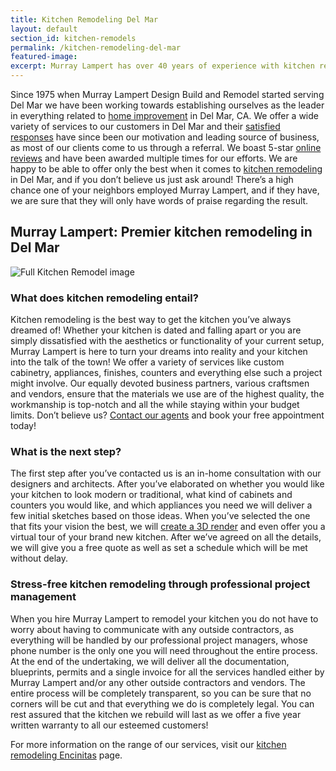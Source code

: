 ```yaml
---
title: Kitchen Remodeling Del Mar
layout: default
section_id: kitchen-remodels
permalink: /kitchen-remodeling-del-mar
featured-image:
excerpt: Murray Lampert has over 40 years of experience with kitchen remodeling in Del Mar, San Diego. Take your Del Mar kitchen remodel to the next level with us.
---
```


Since 1975 when Murray Lampert Design Build and Remodel started serving Del Mar we have been working towards establishing ourselves as the leader in everything related to <a href="http://murraylampert.com/san-diego-home-design-serivces/">home improvement</a> in Del Mar, CA. We offer a wide variety of services to our customers in Del Mar and their <a href="http://murraylampert.com/testimonials/">satisfied responses</a> have since been our motivation and leading source of business, as most of our clients come to us through a referral. We boast 5-star <a href="http://murraylampert.com/reviews/">online reviews</a> and have been awarded multiple times for our efforts. We are happy to be able to offer only the best when it comes to <a href="http://murraylampert.com/san-diego-kitchen-remodeling-services/">kitchen remodeling</a> in Del Mar, and if you don’t believe us just ask around! There’s a high chance one of your neighbors employed Murray Lampert, and if they have, we are sure that they will only have words of praise regarding the result.

## Murray Lampert: Premier kitchen remodeling in Del Mar

![Full Kitchen Remodel image](uploads/Open-Space-Kitchen-Home-Remodeling-Escondido.jpg)

### What does kitchen remodeling entail?

Kitchen remodeling is the best way to get the kitchen you’ve always dreamed of! Whether your kitchen is dated and falling apart or you are simply dissatisfied with the aesthetics or functionality of your current setup, Murray Lampert is here to turn your dreams into reality and your kitchen into the talk of the town! We offer a variety of services like custom cabinetry, appliances, finishes, counters and everything else such a project might involve. Our equally devoted business partners, various craftsmen and vendors, ensure that the materials we use are of the highest quality, the workmanship is top-notch and all the while staying within your budget limits. Don’t believe us? <a href="http://murraylampert.com/contact/">Contact our agents</a> and book your free appointment today!

### What is the next step?

The first step after you’ve contacted us is an in-home consultation with our designers and architects. After you’ve elaborated on whether you would like your kitchen to look modern or traditional, what kind of cabinets and counters you would like, and which appliances you need we will deliver a few initial sketches based on those ideas. When you’ve selected the one that fits your vision the best, we will <a href="http://murraylampert.com/3d-architectural-rendering-services/">create a 3D render</a> and even offer you a virtual tour of your brand new kitchen. After we’ve agreed on all the details, we will give you a free quote as well as set a schedule which will be met without delay.

### Stress-free kitchen remodeling through professional project management

When you hire Murray Lampert to remodel your kitchen you do not have to worry about having to communicate with any outside contractors, as everything will be handled by our professional project managers, whose phone number is the only one you will need throughout the entire process. At the end of the undertaking, we will deliver all the documentation, blueprints, permits and a single invoice for all the services handled either by Murray Lampert and/or any other outside contractors and vendors. The entire process will be completely transparent, so you can be sure that no corners will be cut and that everything we do is completely legal. You can rest assured that the kitchen we rebuild will last as we offer a five year written warranty to all our esteemed customers!

For more information on the range of our services, visit our <a href="http://murraylampert.com/kitchen-remodeling-encinitas+">kitchen remodeling Encinitas</a> page.
